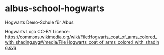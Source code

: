 # albus-school-hogwarts
Hogwarts Demo-Schule für Albus

Hogwarts Logo CC-BY Licence:
https://commons.wikimedia.org/wiki/File:Hogwarts_coat_of_arms_colored_with_shading.svg#/media/File:Hogwarts_coat_of_arms_colored_with_shading.svg